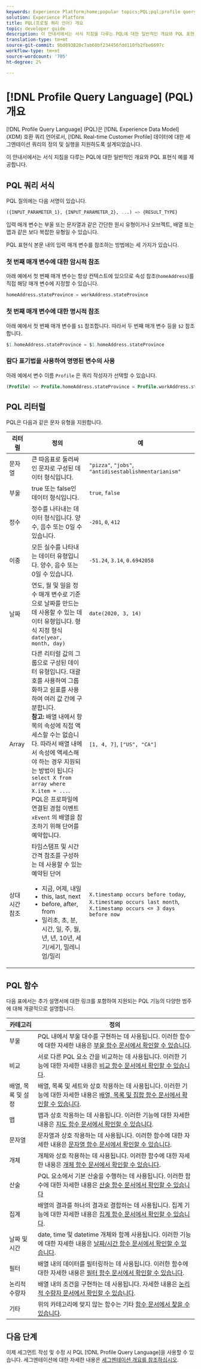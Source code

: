 ```yaml
---
keywords: Experience Platform;home;popular topics;PQL;pql;profile query language
solution: Experience Platform
title: PQL(프로필 쿼리 언어) 개요
topic: developer guide
description: 이 안내서에서는 서식 지침을 다루는 PQL에 대한 일반적인 개요와 PQL 표현식 예를 제공합니다.
translation-type: tm+mt
source-git-commit: 9bd893820c7ab60bf234456fdd110fb2fbe6697c
workflow-type: tm+mt
source-wordcount: '705'
ht-degree: 2%

---
```



# [!DNL Profile Query Language] (PQL) 개요

[!DNL Profile Query Language] (PQL)은 [!DNL Experience Data Model] (XDM) 호환 쿼리 언어로서, [!DNL Real-time Customer Profile] 데이터에 대한 세그멘테이션 쿼리의 정의 및 실행을 지원하도록 설계되었습니다.

이 안내서에서는 서식 지침을 다루는 PQL에 대한 일반적인 개요와 PQL 표현식 예를 제공합니다.

## PQL 쿼리 서식

PQL 질의에는 다음 서명이 있습니다.

```sql
({INPUT_PARAMETER_1}, {INPUT_PARAMETER_2}, ...) => {RESULT_TYPE}
```

입력 매개 변수는 부울 또는 문자열과 같은 간단한 원시 유형이거나 오브젝트, 배열 또는 맵과 같은 보다 복잡한 유형일 수 있습니다.

PQL 표현식 본문 내의 입력 매개 변수를 참조하는 방법에는 세 가지가 있습니다.

### 첫 번째 매개 변수에 대한 암시적 참조

아래 예에서 첫 번째 매개 변수는 항상 컨텍스트에 있으므로 속성 참조(`homeAddress`)를 직접 해당 매개 변수에 지정할 수 있습니다.

```sql
homeAddress.stateProvince = workAddress.stateProvince
```

### 첫 번째 매개 변수에 대한 명시적 참조

아래 예에서 첫 번째 매개 변수를 `$1` 참조합니다. 따라서 두 번째 매개 변수 등을 `$2` 참조합니다.

```sql
$1.homeAddress.stateProvince = $1.homeAddress.stateProvince
```

### 람다 표기법을 사용하여 명명된 변수의 사용

아래 예에서 변수 이름 `Profile` 은 쿼리 작성자가 선택할 수 있습니다.

```sql
(Profile) => Profile.homeAddress.stateProvince = Profile.workAddress.stateProvince
```

## PQL 리터럴

PQL은 다음과 같은 문자 유형을 지원합니다.

| 리터럴 | 정의 | 예 |
| ------- | ---------- | ------- |
| 문자열 | 큰 따옴표로 둘러싸인 문자로 구성된 데이터 형식입니다. | `"pizza"`, `"jobs"`, `"antidisestablishmentarianism"` |
| 부울 | true 또는 false인 데이터 형식입니다. | `true`, `false` |
| 정수 | 정수를 나타내는 데이터 형식입니다. 양수, 음수 또는 0일 수 있습니다. | `-201`, `0`, `412` |
| 이중 | 모든 실수를 나타내는 데이터 유형입니다. 양수, 음수 또는 0일 수 있습니다. | `-51.24`, `3.14`, `0.6942058` |
| 날짜 | 연도, 월 및 일을 정수 매개 변수로 기준으로 날짜를 만드는 데 사용할 수 있는 데이터 유형입니다. 형식 지정 형식 `date(year, month, day)` | `date(2020, 3, 14)` |
| Array | 다른 리터럴 값의 그룹으로 구성된 데이터 유형입니다. 대괄호를 사용하여 그룹화하고 쉼표를 사용하여 여러 값 간에 구분합니다. <br> **참고:** 배열 내에서 항목의 속성에 직접 액세스할 수는 없습니다. 따라서 배열 내에서 속성에 액세스해야 하는 경우 지원되는 방법이 됩니다 `select X from array where X.item = ...`. <br> PQL은 프로파일에 연결된 경험 이벤트 `xEvent` 의 배열을 참조하기 위해 단어를 예약합니다. | `[1, 4, 7]`, `["US", "CA"]` |
| 상대 시간 참조 | 타임스탬프 및 시간 간격 참조를 구성하는 데 사용할 수 있는 예약된 단어 <ul><li>지금, 어제, 내일</li><li>this, last, next</li><li>before, after, from</li><li>밀리초, 초, 분, 시간, 일, 주, 월, 년, 년, 10년, 세기/세기, 밀레니엄/밀리</li></ul> | `X.timestamp occurs before today`, `X.timestamp occurs last month`, `X.timestamp occurs <= 3 days before now` |


## PQL 함수

다음 표에서는 추가 설명서에 대한 링크를 포함하여 지원되는 PQL 기능의 다양한 범주에 대해 개괄적으로 설명합니다.

| 카테고리 | 정의 |
| -------- | ---------- |
| 부울 | PQL 내에서 부울 대수를 구현하는 데 사용됩니다. 이러한 함수에 대한 자세한 내용은 [부울 함수 문서에서 확인할 수 있습니다](./boolean-functions.md). |
| 비교 | 서로 다른 PQL 요소 간을 비교하는 데 사용됩니다. 이러한 기능에 대한 자세한 내용은 [비교 함수 문서에서 확인할 수 있습니다](./comparison-functions.md). |
| 배열, 목록 및 설정 | 배열, 목록 및 세트와 상호 작용하는 데 사용됩니다. 이러한 기능에 대한 자세한 내용은 [배열, 목록 및 집합 함수 문서에서 확인할 수 있습니다](./array-functions.md). |
| 맵 | 맵과 상호 작용하는 데 사용됩니다. 이러한 기능에 대한 자세한 내용은 [지도 함수 문서에서 확인할 수 있습니다](./map-functions.md). |
| 문자열 | 문자열과 상호 작용하는 데 사용됩니다. 이러한 함수에 대한 자세한 내용은 [문자열 함수 문서에서 확인할 수 있습니다](./string-functions.md). |
| 개체 | 개체와 상호 작용하는 데 사용됩니다. 이러한 함수에 대한 자세한 내용은 [개체 함수 문서에서 확인할 수 있습니다](./object-functions.md). |
| 산술 | PQL 요소에서 기본 산술을 수행하는 데 사용됩니다. 이러한 함수에 대한 자세한 내용은 [산술 함수 문서에서 확인할 수 있습니다](./arithmetic-functions.md) |
| 집계 | 배열의 결과를 하나의 결과로 결합하는 데 사용됩니다. 집계 기능에 대한 자세한 내용은 [집계 함수 문서에서 확인할 수 있습니다](./aggregation-functions.md). |
| 날짜 및 시간 | date, time 및 datetime 개체와 함께 사용됩니다. 이러한 기능에 대한 자세한 내용은 [날짜/시간 함수 문서에서 확인할 수 있습니다](./datetime-functions.md). |
| 필터 | 배열 내의 데이터를 필터링하는 데 사용됩니다. 이러한 함수에 대한 자세한 내용은 [필터 함수 문서에서 확인할 수 있습니다](./filter-functions.md). |
| 논리적 수량자 | 배열 내의 조건을 구현하는 데 사용됩니다. 자세한 내용은 [논리적 수량자 문서에서 확인할 수 있습니다](./logical-quantifiers.md). |
| 기타 | 위의 카테고리에 맞지 않는 함수는 기타 [함수 문서에서 찾을 수 있습니다](./misc-functions.md). |

## 다음 단계

이제 세그먼트 작성 및 수정 시 PQL [!DNL Profile Query Language]을 사용할 수 있습니다. 세그멘테이션에 대한 자세한 내용은 [세그멘테이션 개요를 참조하십시오](../home.md).